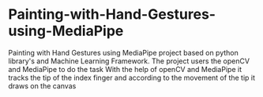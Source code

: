 # Painting-with-Hand-Gestures-using-MediaPipe
Painting with Hand Gestures using MediaPipe project based on python library's and Machine  Learning Framework.
The project users the openCV and MediaPipe to do the task 
With the help of openCV and MediaPipe it tracks the tip of the index finger and according to the movement of the tip it draws on the canvas
